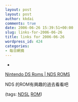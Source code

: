 ```yaml
---
layout: post
layout: post
author: kkdai
comments: true
date: 2006-06-26 15:39:51+00:00
slug: links-for-2006-06-26
title: links for 2006-06-26
wordpress_id: 424
categories:
- 每日網摘
---
```



	
  * 
		

[Nintendo DS Roms | NDS ROMS](http://www.nintendo-ds-roms.com/)


		

NDS 的ROM有興趣的過去看看吧


		

(tags: [NDSL](http://del.icio.us/kkdai/NDSL) [ROM](http://del.icio.us/kkdai/ROM))


	


